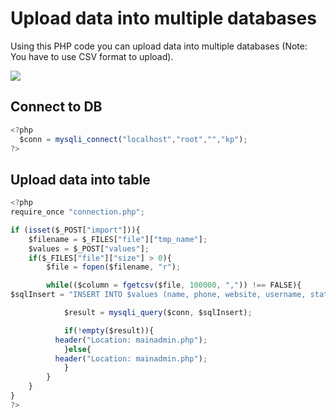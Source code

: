 
# Upload data into multiple databases

Using this PHP code you can upload data into multiple databases (Note: You have to use CSV format to upload).

<img src="https://drive.google.com/file/d/1x0hzz8ZNuO04qFcwKlG5tI7MxdD-Rlv9/view?usp=sharing">


## Connect to DB

```javascript
<?php
  $conn = mysqli_connect("localhost","root","","kp");
?>
```

## Upload data into table

```javascript
<?php
require_once "connection.php";

if (isset($_POST["import"])){
    $filename = $_FILES["file"]["tmp_name"];
    $values = $_POST["values"];
    if($_FILES["file"]["size"] > 0){
        $file = fopen($filename, "r"); 

        while(($column = fgetcsv($file, 100000, ",")) !== FALSE){
$sqlInsert = "INSERT INTO $values (name, phone, website, username, status) VALUES ('" . $column[0] . "', '" . $column[1] . "', '" . $column[2] . "', '" . $column[3] . "', '" . $column[4] . "')";

            $result = mysqli_query($conn, $sqlInsert);

            if(!empty($result)){
          header("Location: mainadmin.php");
            }else{
          header("Location: mainadmin.php");
            }
        }
    }
}
?>
```


